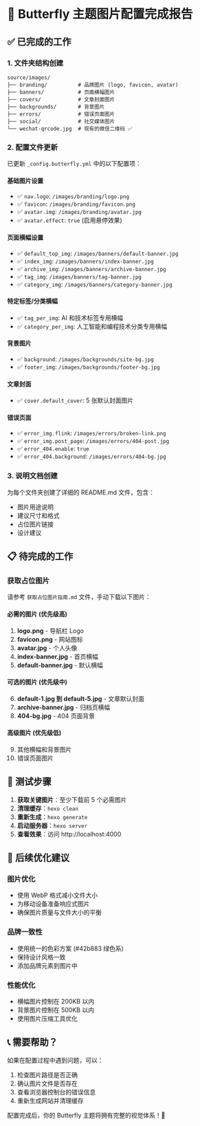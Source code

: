 # 🎨 Butterfly 主题图片配置完成报告

## ✅ 已完成的工作

### 1. 文件夹结构创建
```
source/images/
├── branding/          # 品牌图片 (logo, favicon, avatar)
├── banners/           # 页面横幅图片
├── covers/            # 文章封面图片
├── backgrounds/       # 背景图片
├── errors/            # 错误页面图片
├── social/            # 社交媒体图片
└── wechat-qrcode.jpg  # 现有的微信二维码 ✅
```

### 2. 配置文件更新
已更新 `_config.butterfly.yml` 中的以下配置项：

#### 基础图片设置
- ✅ `nav.logo`: `/images/branding/logo.png`
- ✅ `favicon`: `/images/branding/favicon.png`
- ✅ `avatar.img`: `/images/branding/avatar.jpg`
- ✅ `avatar.effect`: `true` (启用悬停效果)

#### 页面横幅设置
- ✅ `default_top_img`: `/images/banners/default-banner.jpg`
- ✅ `index_img`: `/images/banners/index-banner.jpg`
- ✅ `archive_img`: `/images/banners/archive-banner.jpg`
- ✅ `tag_img`: `/images/banners/tag-banner.jpg`
- ✅ `category_img`: `/images/banners/category-banner.jpg`

#### 特定标签/分类横幅
- ✅ `tag_per_img`: AI 和技术标签专用横幅
- ✅ `category_per_img`: 人工智能和编程技术分类专用横幅

#### 背景图片
- ✅ `background`: `/images/backgrounds/site-bg.jpg`
- ✅ `footer_img`: `/images/backgrounds/footer-bg.jpg`

#### 文章封面
- ✅ `cover.default_cover`: 5 张默认封面图片

#### 错误页面
- ✅ `error_img.flink`: `/images/errors/broken-link.png`
- ✅ `error_img.post_page`: `/images/errors/404-post.jpg`
- ✅ `error_404.enable`: `true`
- ✅ `error_404.background`: `/images/errors/404-bg.jpg`

### 3. 说明文档创建
为每个文件夹创建了详细的 README.md 文件，包含：
- 图片用途说明
- 建议尺寸和格式
- 占位图片链接
- 设计建议

## 📋 待完成的工作

### 获取占位图片
请参考 `获取占位图片指南.md` 文件，手动下载以下图片：

#### 必需的图片 (优先级高)
1. **logo.png** - 导航栏 Logo
2. **favicon.png** - 网站图标
3. **avatar.jpg** - 个人头像
4. **index-banner.jpg** - 首页横幅
5. **default-banner.jpg** - 默认横幅

#### 可选的图片 (优先级中)
6. **default-1.jpg 到 default-5.jpg** - 文章默认封面
7. **archive-banner.jpg** - 归档页横幅
8. **404-bg.jpg** - 404 页面背景

#### 高级图片 (优先级低)
9. 其他横幅和背景图片
10. 错误页面图片

## 🚀 测试步骤

1. **获取关键图片**：至少下载前 5 个必需图片
2. **清理缓存**：`hexo clean`
3. **重新生成**：`hexo generate`
4. **启动服务器**：`hexo server`
5. **查看效果**：访问 http://localhost:4000

## 🎯 后续优化建议

### 图片优化
- 使用 WebP 格式减小文件大小
- 为移动设备准备响应式图片
- 确保图片质量与文件大小的平衡

### 品牌一致性
- 使用统一的色彩方案 (#42b883 绿色系)
- 保持设计风格一致
- 添加品牌元素到图片中

### 性能优化
- 横幅图片控制在 200KB 以内
- 背景图片控制在 500KB 以内
- 使用图片压缩工具优化

## 📞 需要帮助？

如果在配置过程中遇到问题，可以：
1. 检查图片路径是否正确
2. 确认图片文件是否存在
3. 查看浏览器控制台的错误信息
4. 重新生成网站并清理缓存

配置完成后，你的 Butterfly 主题将拥有完整的视觉体系！🎉
